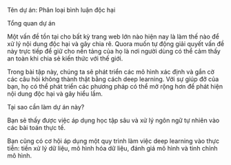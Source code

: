 Tên dự án: Phân loại bình luận độc hại

Tổng quan dự án

Một vấn đề tồn tại cho bất kỳ trang web lớn nào hiện nay là làm thế nào để xử lý nội dung độc hại và gây chia rẽ. Quora muốn tự động giải quyết vấn đề này trực tiếp để giữ cho nền tảng của họ là nơi người dùng có thể cảm thấy an toàn khi chia sẻ kiến thức với thế giới.

Trong bài tập này, chúng ta sẽ phát triển các mô hình xác định và gắn cờ các câu hỏi không thành thật bằng cách deep learning. Với sự giúp đỡ của bạn, họ có thể phát triển các phương pháp có thể mở rộng hơn để phát hiện nội dung độc hại và gây hiểu lầm.

Tại sao cần làm dự án này? 

Bạn sẽ thấy được việc áp dụng học tập sâu và xử lý ngôn ngữ tự nhiên vào các bài toán thực tế.

Bạn cũng có cơ hội áp dụng một quy trình làm việc deep learning vào thực tiễn: tiền xử lý dữ liệu, mô hình hóa dữ liệu, đánh giá mô hình và tinh chỉnh mô hình.
